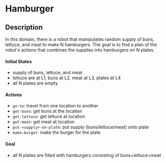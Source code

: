# Hamburger

## Description

In this domain, there is a robot that manipulates random supply of buns, lettuce, and meat to make N hamburgers. 
The goal is to find a plan of the robot's actions that combines the supplies into hamburgers on N plates. 

#### Initial States
- supply of buns, lettuce, and meat
- lettuce are at L1, buns at L2, meat at L3, plates at L4
- all N plates are empty

#### Actions
- `go-to`: travel from one location to another
- `get-buns`: get buns at the location
- `get-lettuce`: get lettuce at location
- `get-meat`: get meat at location
- `put-<supply>-on-plate`: put supply (buns/lettuce/meat) onto plate
- `make-burger`: make the burger for the plate

#### Goal
- all N plates are filled with hamburgers consisting of buns+lettuce+meat
